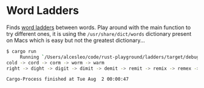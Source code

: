 # Word Ladders

Finds [word ladders](https://en.wikipedia.org/wiki/Word_ladder)
between words. Play around with the main function to try different
ones, it is using the `/usr/share/dict/words` dictionary present on
Macs which is easy but not the greatest dictionary...

```bash
$ cargo run
     Running `/Users/alcesleo/code/rust-playground/ladders/target/debug/ladders`
cold -> cord -> corm -> worm -> warm
right -> dight -> digit -> dimit -> demit -> remit -> remix -> remex -> resex -> resee -> besee -> belee -> belve -> beeve -> breve -> brede -> bride -> brine -> bring -> wring -> wrong

Cargo-Process finished at Tue Aug  2 00:00:47
```
